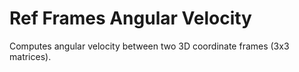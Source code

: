# Ref Frames Angular Velocity
 Computes angular velocity between two 3D coordinate frames (3x3 matrices).
